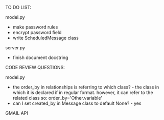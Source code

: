 TO DO LIST:

model.py
- make password rules
- encrypt password field 
- write ScheduledMessage class 

server.py
- finish document docstring







CODE REVIEW QUESTIONS:

model.py
- the order_by in relationships is referring to which class? - the class in which it is declared if in regular format. however, it can refer to the related class so:
order_by='Other.variable'
- can I set created_by in Message class to default None? - yes


GMAIL API

